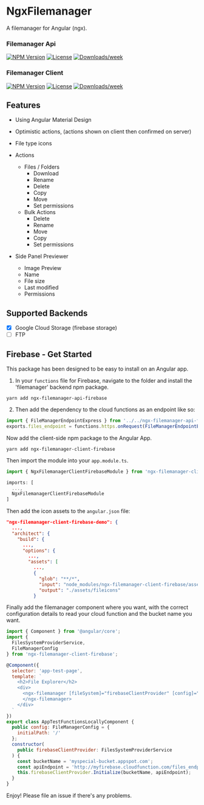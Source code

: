 # NgxFilemanager

A filemanager for Angular (ngx).

### Filemanager Api

<!-- [START badges] -->
[![NPM Version](https://img.shields.io/npm/v/ngx-filemanager-api-firebase.svg)](https://www.npmjs.com/package/ngx-filemanager-api-firebase) 
[![License](https://img.shields.io/npm/l/ngx-filemanager-api-firebase.svg)](https://github.com/benwinding/ngx-filemanager/blob/master/LICENSE) 
[![Downloads/week](https://img.shields.io/npm/dm/ngx-filemanager-api-firebase.svg)](https://www.npmjs.com/package/ngx-filemanager-api-firebase) 
<!-- [END badges] -->

### Filemanager Client

<!-- [START badges] -->
[![NPM Version](https://img.shields.io/npm/v/ngx-filemanager-client-firebase.svg)](https://www.npmjs.com/package/ngx-filemanager-client-firebase) 
[![License](https://img.shields.io/npm/l/ngx-filemanager-client-firebase.svg)](https://github.com/benwinding/ngx-filemanager/blob/master/LICENSE) 
[![Downloads/week](https://img.shields.io/npm/dm/ngx-filemanager-client-firebase.svg)](https://www.npmjs.com/package/ngx-filemanager-client-firebase)
<!-- [END badges] -->

## Features

- Using Angular Material Design
- Optimistic actions, (actions shown on client then confirmed on server)
- File type icons
- Actions

  - Files / Folders
    - Download
    - Rename
    - Delete
    - Copy
    - Move
    - Set permissions
  - Bulk Actions
    - Delete
    - Rename
    - Move
    - Copy
    - Set permissions

- Side Panel Previewer
  - Image Preview
  - Name
  - File size
  - Last modified
  - Permissions

## Supported Backends

- [x] Google Cloud Storage (firebase storage)
- [ ] FTP

## Firebase - Get Started

This package has been designed to be easy to install on an Angular app.

1. In your `functions` file for Firebase, navigate to the folder and install the 'filemanager' backend npm package.

`yarn add ngx-filemanager-api-firebase`

2. Then add the dependency to the cloud functions as an endpoint like so:

``` typescript
import { FileManagerEndpointExpress } from '../../ngx-filemanager-api-firebase/src/public_api';
exports.files_endpoint = functions.https.onRequest(FileManagerEndpointExpress(admin.storage()))
```

Now add the client-side npm package to the Angular App.

`yarn add ngx-filemanager-client-firebase`

Then import the module into your `app.module.ts`.

``` typescript
import { NgxFilemanagerClientFirebaseModule } from 'ngx-filemanager-client-firebase';

imports: [
  ...,
  NgxFilemanagerClientFirebaseModule
]
```

Then add the icon assets to the `angular.json` file:

``` json
"ngx-filemanager-client-firebase-demo": {
  ...,
  "architect": {
    "build": {
      ...,
      "options": {
        ...,
        "assets": [
          ...,
          {
            "glob": "**/*",
            "input": "node_modules/ngx-filemanager-client-firebase/assets",
            "output": "./assets/fileicons"
          }
```

Finally add the filemanager component where you want, with the correct configuration details to read your cloud function and the bucket name you want.

``` javascript
import { Component } from '@angular/core';
import {
  FilesSystemProviderService,
  FileManagerConfig
} from 'ngx-filemanager-client-firebase';

@Component({
  selector: 'app-test-page',
  template: `
    <h2>File Explorer</h2>
    <div>
      <ngx-filemanager [fileSystem]="firebaseClientProvider" [config]="config">
      </ngx-filemanager>
    </div>
  `
})
export class AppTestFunctionsLocallyComponent {
  public config: FileManagerConfig = {
    initialPath: '/'
  };
  constructor(
    public firebaseClientProvider: FilesSystemProviderService
  ) {
    const bucketName = 'myspecial-bucket.appspot.com';
    const apiEndpoint = 'http://myfirebase.cloudfunction.com/files_endpoint';
    this.firebaseClientProvider.Initialize(bucketName, apiEndpoint);
  }
}
```

Enjoy! Please file an issue if there's any problems.
